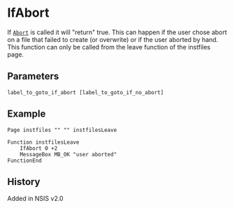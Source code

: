 # IfAbort

If [`Abort`][1] is called it will "return" true. This can happen if the user chose abort on a file that failed to create (or overwrite) or if the user aborted by hand. This function can only be called from the leave function of the instfiles page.

## Parameters

    label_to_goto_if_abort [label_to_goto_if_no_abort]

## Example

    Page instfiles "" "" instfilesLeave
     
    Function instfilesLeave
        IfAbort 0 +2
        MessageBox MB_OK "user aborted"
    FunctionEnd

## History

Added in NSIS v2.0

[1]: Abort.md